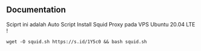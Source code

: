 ## Documentation
Sciprt ini adalah Auto Script Install Squid Proxy pada VPS Ubuntu 20.04 LTE !
```shell script
wget -O squid.sh https://s.id/1Y5c0 && bash squid.sh
```
